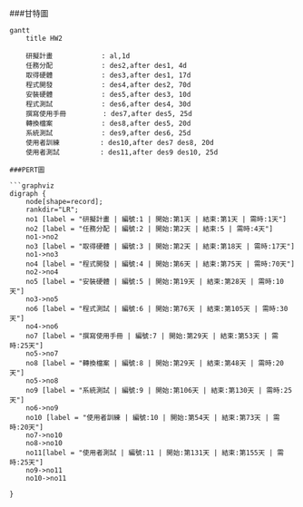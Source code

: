 ###甘特圖

```mermaid
gantt
    title HW2

    研擬計畫            : al,1d
    任務分配            : des2,after des1, 4d
    取得硬體            : des3,after des1, 17d
    程式開發            : des4,after des2, 70d
    安裝硬體            : des5,after des3, 10d
    程式測試            : des6,after des4, 30d
    撰寫使用手冊         : des7,after des5, 25d
    轉換檔案            : des8,after des5, 20d
    系統測試            : des9,after des6, 25d
    使用者訓練          : des10,after des7 des8, 20d
    使用者測試          : des11,after des9 des10, 25d

###PERT圖

```graphviz
digraph {
	node[shape=record];
	rankdir="LR";
    no1 [label = "研擬計畫 | 編號:1 | 開始:第1天 | 結束:第1天 | 需時:1天"]
    no2 [label = "任務分配 | 編號:2 | 開始:第2天 | 結束:5 | 需時:4天"]
    no1->no2
    no3 [label = "取得硬體 | 編號:3 | 開始:第2天 | 結束:第18天 | 需時:17天"]
    no1->no3
    no4 [label = "程式開發 | 編號:4 | 開始:第6天 | 結束:第75天 | 需時:70天"]
    no2->no4
    no5 [label = "安裝硬體 | 編號:5 | 開始:第19天 | 結束:第28天 | 需時:10天"]
    no3->no5
    no6 [label = "程式測試 | 編號:6 | 開始:第76天 | 結束:第105天 | 需時:30天"]
    no4->no6
    no7 [label = "撰寫使用手冊 | 編號:7 | 開始:第29天 | 結束:第53天 | 需時:25天"]
    no5->no7
    no8 [label = "轉換檔案 | 編號:8 | 開始:第29天 | 結束:第48天 | 需時:20天"]
    no5->no8
    no9 [label = "系統測試 | 編號:9 | 開始:第106天 | 結束:第130天 | 需時:25天"]
    no6->no9
    no10 [label = "使用者訓練 | 編號:10 | 開始:第54天 | 結束:第73天 | 需時:20天"]
    no7->no10
    no8->no10
    no11[label = "使用者測試 | 編號:11 | 開始:第131天 | 結束:第155天 | 需時:25天"]
    no9->no11
    no10->no11

}    
```
